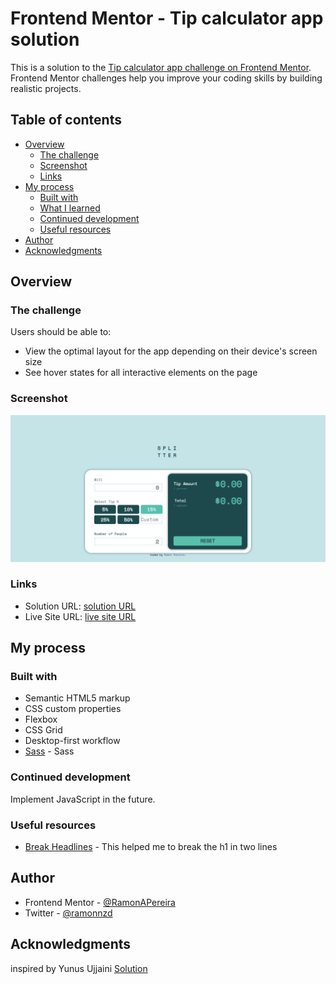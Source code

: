 # Frontend Mentor - Tip calculator app solution

This is a solution to the [Tip calculator app challenge on Frontend Mentor](https://www.frontendmentor.io/challenges/tip-calculator-app-ugJNGbJUX). Frontend Mentor challenges help you improve your coding skills by building realistic projects.

## Table of contents

- [Overview](#overview)
  - [The challenge](#the-challenge)
  - [Screenshot](#screenshot)
  - [Links](#links)
- [My process](#my-process)
  - [Built with](#built-with)
  - [What I learned](#what-i-learned)
  - [Continued development](#continued-development)
  - [Useful resources](#useful-resources)
- [Author](#author)
- [Acknowledgments](#acknowledgments)

## Overview

### The challenge

Users should be able to:

- View the optimal layout for the app depending on their device's screen size
- See hover states for all interactive elements on the page

### Screenshot

![](./dist/images/website.png)

### Links

- Solution URL: [solution URL](https://www.frontendmentor.io/solutions/tip-calculator-app-D2-s-_TlX)
- Live Site URL: [live site URL](https://ramonapereira.github.io/tip-calculator-app/)

## My process

### Built with

- Semantic HTML5 markup
- CSS custom properties
- Flexbox
- CSS Grid
- Desktop-first workflow
- [Sass](https://sass-lang.com/) - Sass

### Continued development

Implement JavaScript in the future.

### Useful resources

- [Break Headlines](https://stackoverflow.com/questions/6846448/two-lines-in-h1-tag) - This helped me to break the h1 in two lines

## Author

- Frontend Mentor - [@RamonAPereira](https://www.frontendmentor.io/profile/RamonAPereira)
- Twitter - [@ramonnzd](https://twitter.com/ramonnzd)

## Acknowledgments

inspired by Yunus Ujjaini [Solution](https://www.frontendmentor.io/solutions/splitter-bBEA2YCPX)
